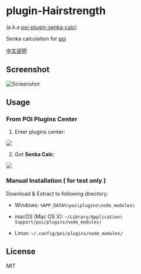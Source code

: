 # plugin-Hairstrength

(a.k.a [poi-plugin-senka-calc](https://www.npmjs.com/package/poi-plugin-senka-calc))

Senka calculation for [poi](https://github.com/poooi/poi)

[中文说明](/README.zh-CN.md)

## Screenshot

![Screenshot](https://github.com/ruiii/poi-wiki-plugins-image/blob/master/Hairstrength.en.png)

## Usage

### From POI Plugins Center

1. Enter plugins center:

![](https://github.com/ruiii/poi-wiki-plugins-image/blob/master/from-poi-plugins-center-1.en.png)

2. Got **Senka Calc**:

![](https://github.com/ruiii/poi-wiki-plugins-image/blob/master/from-poi-plugins-center-2.en.png)

### Manual Installation ( for test only )

Download & Extract to following directory:

* Windows: `%APP_DATA%\poi\plugins\node_modules\`

* macOS (Mac OS X): `~/Library/Application\ Support/poi/plugins/node_modules/`

* Linux: `~/.config/poi/plugins/node_modules/`

## License

MIT
